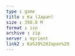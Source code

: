 ```yaml
---
type : game
title : Ka (Japan)
size : 398.8 M
format : iso
archive : zip
server : myrient
link2 : Ka%20%28Japan%29
---
```

